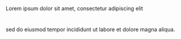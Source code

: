 #
Lorem ipsum dolor sit amet,
consectetur adipiscing elit

#
sed do eiusmod tempor incididunt
ut labore et dolore magna aliqua.
